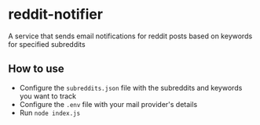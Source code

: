 # reddit-notifier

A service that sends email notifications for reddit posts based on keywords for specified subreddits

## How to use

* Configure the ```subreddits.json``` file with the subreddits and keywords you want to track
* Configure the ```.env``` file with your mail provider's details
* Run ```node index.js```
